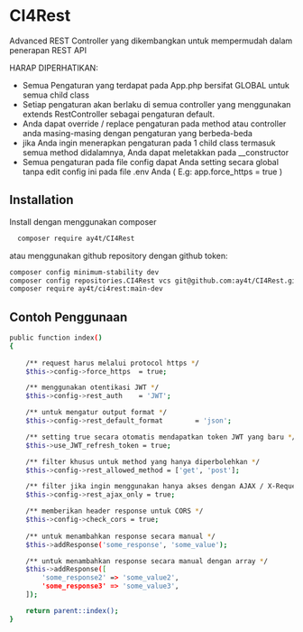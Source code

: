 
# CI4Rest

Advanced REST Controller yang dikembangkan untuk mempermudah dalam penerapan REST API

HARAP DIPERHATIKAN:
- Semua Pengaturan yang terdapat pada App.php bersifat GLOBAL untuk semua child class
- Setiap pengaturan akan berlaku di semua controller yang menggunakan extends RestController sebagai pengaturan default.
- Anda dapat override / replace pengaturan pada method atau controller anda masing-masing dengan pengaturan yang berbeda-beda
- jika Anda ingin menerapkan pengaturan pada 1 child class termasuk semua method didalamnya, Anda dapat meletakkan pada __constructor
- Semua pengaturan pada file config dapat Anda setting secara global tanpa edit config ini pada file .env Anda ( E.g: app.force_https = true )

## Installation

Install dengan menggunakan composer

```bash
  composer require ay4t/CI4Rest
```
atau menggunakan github repository dengan github token:

```bash
composer config minimum-stability dev
composer config repositories.CI4Rest vcs git@github.com:ay4t/CI4Rest.git
composer require ay4t/ci4rest:main-dev
```
    
## Contoh Penggunaan

```bash
public function index()
{
    
    /** request harus melalui protocol https */
    $this->config->force_https  = true;

    /** menggunakan otentikasi JWT */
    $this->config->rest_auth    = 'JWT';

    /** untuk mengatur output format */
    $this->config->rest_default_format        = 'json';

    /** setting true secara otomatis mendapatkan token JWT yang baru */
    $this->use_JWT_refresh_token = true;

    /** filter khusus untuk method yang hanya diperbolehkan */
    $this->config->rest_allowed_method = ['get', 'post'];

    /** filter jika ingin menggunakan hanya akses dengan AJAX / X-Requested-With:XMLHttpRequest header */
    $this->config->rest_ajax_only = true;

    /** memberikan header response untuk CORS */
    $this->config->check_cors = true;
    
    /** untuk menambahkan response secara manual */
    $this->addResponse('some_response', 'some_value');

    /** untuk menambahkan response secara manual dengan array */
    $this->addResponse([
        'some_response2' => 'some_value2',
        'some_response3' => 'some_value3',
    ]);

    return parent::index();
}
```

